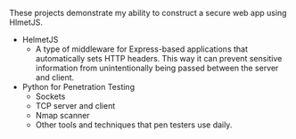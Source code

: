 These projects demonstrate my ability to construct a secure web app using HlmetJS.

- HelmetJS
  * A type of middleware for Express-based applications that automatically sets HTTP headers. This way it can prevent sensitive information from unintentionally being passed between the server and client.
- Python for Penetration Testing
  * Sockets
  * TCP server and client
  * Nmap scanner
  * Other tools and techniques that pen testers use daily. 

